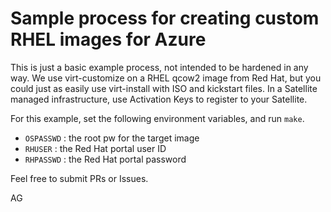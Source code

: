 Sample process for creating custom RHEL images for Azure
=======================================================

This is just a basic example process, not intended to be hardened in
any way.  We use virt-customize on a RHEL qcow2 image from Red Hat,
but you could just as easily use virt-install with ISO and kickstart
files.  In a Satellite managed infrastructure, use Activation Keys to
register to your Satellite.

For this example, set the following environment variables, and run
`make`.

* `OSPASSWD` : the root pw for the target image
* `RHUSER`   : the Red Hat portal user ID
* `RHPASSWD` : the Red Hat portal password

Feel free to submit PRs or Issues.

AG
